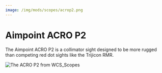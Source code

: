 ```yaml
---
image: /img/mods/scopes/acrop2.png
---
```


# Aimpoint ACRO P2

The Aimpoint ACRO P2 is a collimator sight designed to be more rugged than
competing red dot sights like the Trijicon RMR.

![The ACRO P2 from WCS_Scopes](/img/mods/scopes/acrop2.png)